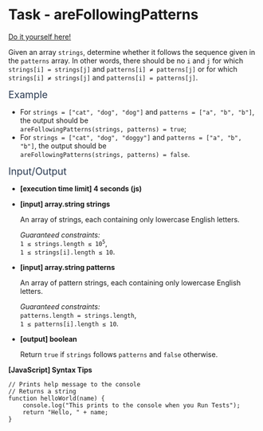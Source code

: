 # Task - areFollowingPatterns

[Do it yourself here!](https://app.codesignal.com/interview-practice/task/3PcnSKuRkqzp8F6BN)

<p>Given an array <code>strings</code>, determine whether it follows the sequence given in the <code>patterns</code> array. In other words, there should be no <code>i</code> and <code>j</code> for which <code>strings[i] = strings[j]</code> and <code>patterns[i] ≠ patterns[j]</code> or for which <code>strings[i] ≠ strings[j]</code> and <code>patterns[i] = patterns[j]</code>.</p>
<p><span class="markdown--header" style="color:#2b3b52;font-size:1.4em">Example</span></p>
<ul>
<li>For <code>strings = ["cat", "dog", "dog"]</code> and <code>patterns = ["a", "b", "b"]</code>, the output should be<br>
<code>areFollowingPatterns(strings, patterns) = true</code>;</li>
<li>For <code>strings = ["cat", "dog", "doggy"]</code> and <code>patterns = ["a", "b", "b"]</code>, the output should be<br>
<code>areFollowingPatterns(strings, patterns) = false</code>.</li>
</ul>
<p><span class="markdown--header" style="color:#2b3b52;font-size:1.4em">Input/Output</span></p>
<ul>
<li>
<p><strong>[execution time limit] 4 seconds (js)</strong></p>
</li>
<li>
<p><strong>[input] array.string strings</strong></p>
<p>An array of strings, each containing only lowercase English letters.</p>
<p><em>Guaranteed constraints:</em><br>
<code>1 ≤ strings.length ≤ 10<sup>5</sup></code>,<br>
<code>1 ≤ strings[i].length ≤ 10</code>.</p>
</li>
<li>
<p><strong>[input] array.string patterns</strong></p>
<p>An array of pattern strings, each containing only lowercase English letters.</p>
<p><em>Guaranteed constraints:</em><br>
<code>patterns.length = strings.length</code>,<br>
<code>1 ≤ patterns[i].length ≤ 10</code>.</p>
</li>
<li>
<p><strong>[output] boolean</strong></p>
<p>Return <code>true</code> if <code>strings</code> follows <code>patterns</code> and <code>false</code> otherwise.</p>
</li>
</ul>
<p><strong>[JavaScript] Syntax Tips</strong></p>
<pre><code class="language-javascript"><span class="hljs-comment">// Prints help message to the console</span>
<span class="hljs-comment">// Returns a string</span>
<span class="hljs-function"><span class="hljs-keyword">function</span> <span class="hljs-title">helloWorld</span>(<span class="hljs-params">name</span>) </span>{
    <span class="hljs-built_in">console</span>.log(<span class="hljs-string">"This prints to the console when you Run Tests"</span>);
    <span class="hljs-keyword">return</span> <span class="hljs-string">"Hello, "</span> + name;
}

</code></pre>
